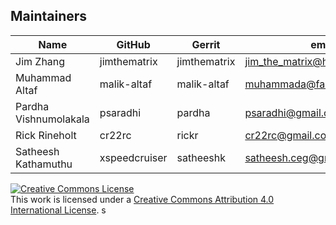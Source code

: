 ## Maintainers

| Name | GitHub | Gerrit | email |
|---|---|---|---|
| Jim Zhang | jimthematrix | jimthematrix | jim_the_matrix@hotmail.com |
| Muhammad Altaf | malik-altaf | malik-altaf | muhammada@fast.au.fujitsu.com |
| Pardha Vishnumolakala| psaradhi | pardha | psaradhi@gmail.com |
| Rick Rineholt | cr22rc | rickr | cr22rc@gmail.com |
| Satheesh Kathamuthu | xspeedcruiser | satheeshk | satheesh.ceg@gmail.com |

<a rel="license" href="http://creativecommons.org/licenses/by/4.0/"><img alt="Creative Commons License" style="border-width:0" src="https://i.creativecommons.org/l/by/4.0/88x31.png" /></a><br />This work is licensed under a <a rel="license" href="http://creativecommons.org/licenses/by/4.0/">Creative Commons Attribution 4.0 International License</a>.
s
